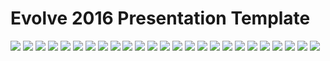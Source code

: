 # Evolve 2016 Presentation Template

![](preview/Slide01.jpg)
![](preview/Slide02.jpg)
![](preview/Slide03.jpg)
![](preview/Slide04.jpg)
![](preview/Slide05.jpg)
![](preview/Slide06.jpg)
![](preview/Slide07.jpg)
![](preview/Slide08.jpg)
![](preview/Slide09.jpg)
![](preview/Slide10.jpg)
![](preview/Slide11.jpg)
![](preview/Slide12.jpg)
![](preview/Slide13.jpg)
![](preview/Slide14.jpg)
![](preview/Slide15.jpg)
![](preview/Slide16.jpg)
![](preview/Slide17.jpg)
![](preview/Slide18.jpg)
![](preview/Slide19.jpg)
![](preview/Slide20.jpg)
![](preview/Slide21.jpg)
![](preview/Slide22.jpg)
![](preview/Slide23.jpg)
![](preview/Slide24.jpg)
![](preview/Slide25.jpg)
